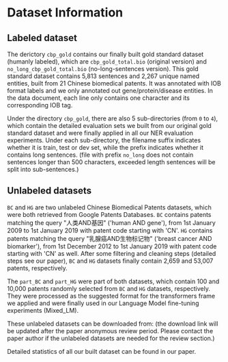 # Dataset Information
## Labeled dataset
The derictory `cbp_gold` contains our finally built gold standard dataset (humanly labeled), which are `cbp_gold_total.bio` (original version) and `no_long_cbp_gold_total.bio` (no-long-sentences version). This gold standard dataset contains 5,813 sentences and 2,267 unique named entities, built from 21 Chinese biomedical patents.
It was annotated with IOB format labels and we only annotated out gene/protein/disease entities. In the data document, each line only contains one character and its corresponding IOB tag.

Under the directory `cbp_gold`, there are also 5 sub-directories (from `0` to `4`), which contain the detailed evaluation sets we built from our original gold standard dataset and were finally applied in all our NER evaluation experiments. Under each sub-directory, the filename suffix indicates whether it is train, test or dev set, while the prefix indicates whether it contains long sentences. (file with prefix `no_long` does not contain sentences longer than 500 characters, exceeded length sentences will be split into sub-sentences.)

## Unlabeled datasets
`BC` and `HG` are two unlabeled Chinese Biomedical Patents datasets, which were both retrieved from Google Patents Databases. `BC` contains patents matching the query "人类AND基因" ('human AND gene'), from 1st January 2009 to 1st January 2019 with patent code starting with 'CN'. `HG` contains patents matching the query  "乳腺癌AND生物标记物" ('breast cancer AND biomarker'), from 1st December 2012 to 1st January 2019 with patent code starting with 'CN' as well. After some filtering and cleaning steps (detailed steps see our paper), `BC` and `HG` datasets finally contain 2,659 and 53,007 patents, respectively.

The `part_BC` and `part_HG` were part of both datasets, which contain 100 and 10,000 patents randomly selected from `BC` and `HG` datasets, respectively. They were processed as the suggested format for the transformers frame we applied and were finally used in our Language Model fine-tuning experiments (Mixed_LM).

These unlabeled datasets can be downloaded from: (the download link will be updated after the paper anonymous review period. Please contact the paper author if the unlabeled datasets are needed for the review section.)

Detailed statistics of all our built dataset can be found in our paper.
 